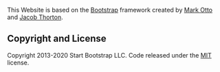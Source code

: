 This Website is based on the [Bootstrap](https://getbootstrap.com/) framework created by [Mark Otto](https://twitter.com/mdo) and [Jacob Thorton](https://twitter.com/fat).

## Copyright and License

Copyright 2013-2020 Start Bootstrap LLC. Code released under the [MIT](https://github.com/StartBootstrap/startbootstrap-freelancer/blob/gh-pages/LICENSE) license.
